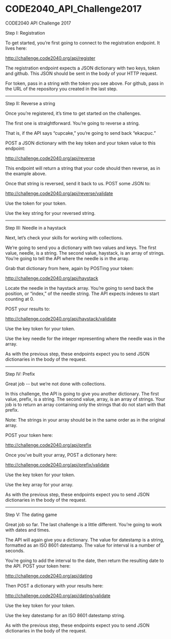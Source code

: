 # CODE2040_API_Challenge2017
CODE2040 API Challenge 2017

Step I: Registration

To get started, you’re first going to connect to the registration endpoint. It lives here:

http://challenge.code2040.org/api/register

The registration endpoint expects a JSON dictionary with two keys, token and github. This JSON should be sent in the body of your HTTP request.

For token, pass in a string with the token you see above. For github, pass in the URL of the repository you created in the last step.

----------------------------------------------------------------------------------------------------------------

Step II: Reverse a string

Once you’re registered, it’s time to get started on the challenges.

The first one is straightforward. You’re going to reverse a string.

That is, if the API says “cupcake,” you’re going to send back “ekacpuc.”

POST a JSON dictionary with the key token and your token value to this endpoint:

http://challenge.code2040.org/api/reverse

This endpoint will return a string that your code should then reverse, as in the example above.

Once that string is reversed, send it back to us. POST some JSON to:

http://challenge.code2040.org/api/reverse/validate

Use the token for your token.

Use the key string for your reversed string.

----------------------------------------------------------------------------------------------------------------

Step III: Needle in a haystack

Next, let’s check your skills for working with collections.

We’re going to send you a dictionary with two values and keys. The first value, needle, is a string. The second value, haystack, is an array of strings. You’re going to tell the API where the needle is in the array.

Grab that dictionary from here, again by POSTing your token:

http://challenge.code2040.org/api/haystack

Locate the needle in the haystack array. You’re going to send back the position, or “index,” of the needle string. The API expects indexes to start counting at 0.

POST your results to:

http://challenge.code2040.org/api/haystack/validate

Use the key token for your token.

Use the key needle for the integer representing where the needle was in the array.

As with the previous step, these endpoints expect you to send JSON dictionaries in the body of the request.

----------------------------------------------------------------------------------------------------------------

Step IV: Prefix

Great job -- but we’re not done with collections.

In this challenge, the API is going to give you another dictionary. The first value, prefix, is a string. The second value, array, is an array of strings. Your job is to return an array containing only the strings that do not start with that prefix.

Note: The strings in your array should be in the same order as in the original array.

POST your token here:

http://challenge.code2040.org/api/prefix

Once you’ve built your array, POST a dictionary here:

http://challenge.code2040.org/api/prefix/validate

Use the key token for your token.

Use the key array for your array.

As with the previous step, these endpoints expect you to send JSON dictionaries in the body of the request.

---------------------------------------------------------------------------------------------------------------

Step V: The dating game

Great job so far. The last challenge is a little different. You’re going to work with dates and times.

The API will again give you a dictionary. The value for datestamp is a string, formatted as an ISO 8601 datestamp. The value for interval is a number of seconds.

You’re going to add the interval to the date, then return the resulting date to the API. POST your token here:

http://challenge.code2040.org/api/dating

Then POST a dictionary with your results here:

http://challenge.code2040.org/api/dating/validate

Use the key token for your token.

Use the key datestamp for an ISO 8601 datestamp string.

As with the previous step, these endpoints expect you to send JSON dictionaries in the body of the request.
